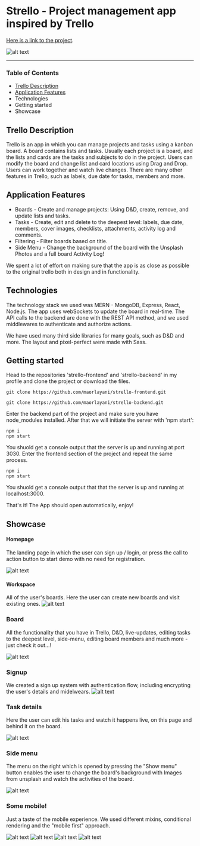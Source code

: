 # Strello - Project management app inspired by Trello 
[Here is a link to the project](https://strello-app.onrender.com/).

![alt text][board]
***
### Table of Contents

[board]: https://github.com/maorlayani/strello-frontend/blob/4872109c4011386f29737998143658a2584e262e/src/assets/img/appScreenshot.png

* [Trello Description](https://github.com/maorlayani/strello-frontend/blob//main/README.md##TrelloDescription)
* [Application Features](https://github.com/maorlayani/strello-frontend/blob//main/README.md##ApplicationFeatures)
* Technologies
* Getting started
* Showcase

## Trello Description

Trello is an app in which you can manage projects and tasks using a kanban board. A board contains lists and tasks. Usually each project is a board, and the lists and cards are the tasks and subjects to do in the project. Users can modify the board and change list and card locations using Drag and Drop. Users can work together and watch live changes. There are many other features in Trello, such as labels, due date for tasks, members and more.

## Application Features
* Boards - Create and manage projects: Using D&D, create, remove, and update lists and tasks.
* Tasks - Create, edit and delete to the deepest level: labels, due date, members, cover images, checklists, attachments, activity log and comments.
* Filtering - Filter boards based on title.
* Side Menu - Change the background of the board with the Unsplash Photos and a full board Activity Log!

We spent a lot of effort on making sure that the app is as close as possible to the original trello both in design and in functionality.

## Technologies
The technology stack we used was MERN - MongoDB, Express, React, Node.js. The app uses webSockets to update the board in real-time. The API calls to the backend are done with the REST API method, and we used middlewares to authenticate and authorize actions.

We have used many third side libraries for many goals, such as D&D and more. The layout and pixel-perfect were made with Sass.

## Getting started
Head to the repositories 'strello-frontend' and 'strello-backend' in my profile and clone the project or download the files.

```
git clone https://github.com/maorlayani/strello-frontend.git
```
```
git clone https://github.com/maorlayani/strello-backend.git
```
Enter the backend part of the project and make sure you have node_modules installed. After that we will initiate the server with 'npm start':
```
npm i
npm start
```
You shuold get a console output that the server is up and running at port 3030. Enter the frontend section of the project and repeat the same process.
```
npm i
npm start
```
You shuold get a console output that that the server is up and running at localhost:3000.

That's it! The App should open automatically, enjoy!

## Showcase
#### Homepage
The landing page in which the user can sign up / login, or press the call to action button to start demo with no need for registration.

![alt text](https://github.com/maorlayani/strello-frontend/blob/4872109c4011386f29737998143658a2584e262e/src/assets/img/home-page.png)

#### Workspace
All of the user's boards. Here the user can create new boards and visit existing ones.
![alt text](https://github.com/maorlayani/strello-frontend/blob/4872109c4011386f29737998143658a2584e262e/src/assets/img/workspace.png)

### Board
All the functionality that you have in Trello, D&D, live-updates, editing tasks to the deepest level, side-menu, editing board members and much more - just check it out...!

![alt text][board]

### Signup
We created a sign up system with authentication flow, including encrypting the user's details and midelwears.
![alt text](https://github.com/maorlayani/strello-frontend/blob/4872109c4011386f29737998143658a2584e262e/src/assets/img/signup.png)

### Task details
Here the user can edit his tasks and watch it happens live, on this page and behind it on the board.

![alt text](https://github.com/maorlayani/strello-frontend/blob/4872109c4011386f29737998143658a2584e262e/src/assets/img/task-details.png)

### Side menu
The menu on the right which is opened by pressing the "Show menu" button enables the user to change the board's background with Images from unsplash and watch the activities of the board.

![alt text](https://github.com/maorlayani/strello-frontend/blob/4872109c4011386f29737998143658a2584e262e/src/assets/img/side-menu.png)

### Some mobile!
Just a taste of the mobile experience. We used different mixins, conditional rendering and the "mobile first" approach.

![alt text](https://github.com/maorlayani/strello-frontend/blob/4872109c4011386f29737998143658a2584e262e/src/assets/img/mobile-home-page.png)
![alt text](https://github.com/maorlayani/strello-frontend/blob/4872109c4011386f29737998143658a2584e262e/src/assets/img/mobile-workspace.png)
![alt text](https://github.com/maorlayani/strello-frontend/blob/4872109c4011386f29737998143658a2584e262e/src/assets/img/mobile-board.png)
![alt text](https://github.com/maorlayani/strello-frontend/blob/4872109c4011386f29737998143658a2584e262e/src/assets/img/mobile-task-details.png)

